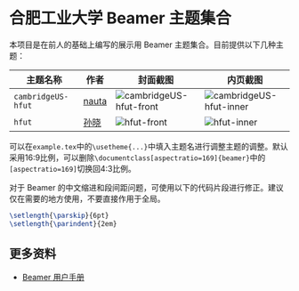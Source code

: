 # 合肥工业大学 Beamer 主题集合

本项目是在前人的基础上编写的展示用 Beamer 主题集合。目前提供以下几种主题：

| 主题名称             | 作者                            | 封面截图                                     | 内页截图                                     |
| ---------------- | ---------------------------------- | ---------------------------------------- | ---------------------------------------- |
| `cambridgeUS-hfut` | [nauta](https://github.com/nautaa) | ![cambridgeUS-hfut-front](https://github.com/HFUTTUG/HFUT-Beamer/blob/images/cambridgeUS-hfut-front.png) | ![cambridgeUS-hfut-inner](https://github.com/HFUTTUG/HFUT-Beamer/blob/images/cambridgeUS-hfut-inner.png) |
| `hfut`             | [孙晓](https://github.com/sxhfut/)   | ![hfut-front](https://github.com/HFUTTUG/HFUT-Beamer/blob/images/hfut-front.png) | ![hfut-inner](https://github.com/HFUTTUG/HFUT-Beamer/blob/images/hfut-inner.png) |

可以在`example.tex`中的`\usetheme{...}`中填入主题名进行调整主题的调整。默认采用16:9比例，可以删除`\documentclass[aspectratio=169]{beamer}`中的`[aspectratio=169]`切换回4:3比例。

对于 Beamer 的中文缩进和段间距问题，可使用以下的代码片段进行修正。建议仅在需要的地方使用，不要直接作用于全局。

```latex
\setlength{\parskip}{6pt}
\setlength{\parindent}{2em}
```

## 更多资料

- [Beamer 用户手册](https://github.com/latexstudio/LaTeXPackages-CN/raw/master/beamer/beamer%E7%94%A8%E6%88%B7%E6%89%8B%E5%86%8C%EF%BC%88V3.24%EF%BC%89%E4%B8%AD%E8%AF%91%E7%89%88.pdf)

